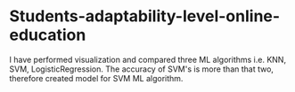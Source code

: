 # Students-adaptability-level-online-education
I have performed visualization and compared three ML algorithms i.e. KNN, SVM, LogisticRegression. The accuracy of SVM's is more than that two, therefore created model for SVM ML algorithm.
